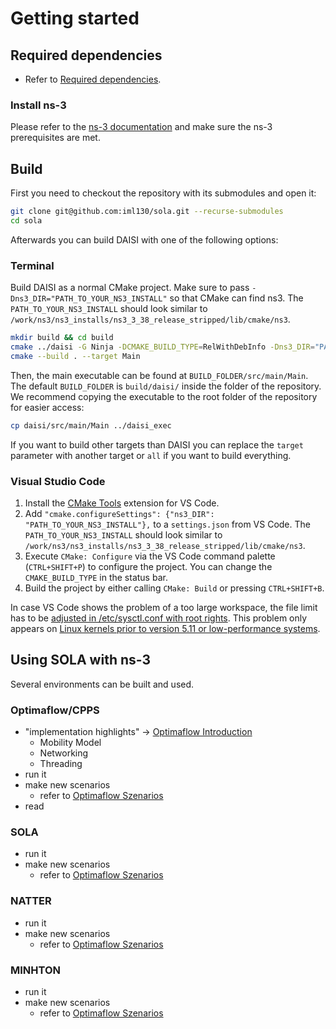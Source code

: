 # Getting started

## Required dependencies

- Refer to [Required dependencies](../../docs/index.md#required-dependencies).

### Install ns-3

Please refer to the [ns-3 documentation](https://www.nsnam.org/documentation/) and make sure the ns-3 prerequisites are met.

<!-- either refer or write it down -->

<!-- Download the current [ns-3 version](https://www.nsnam.org/releases/latest/).
Then, build and install ns-3.
You may do all of this in the following way, exemplarily shown for ns-3 version 3.38 on Ubuntu:

```sh
apt install g++ python3 cmake ninja-build git ccache
apt install wget bzip2
wget -N https://www.nsnam.org/releases/ns-allinone-3.38.tar.bz2
tar xjf ns-allinone-3.38.tar.bz2
cd ns-allinone-3.38
cmake ns-3.38/ -DCMAKE_BUILD_TYPE=Release -DNS3_ENABLED_MODULES="core;mobility;applications;network;bridge;csma;wifi;netsimulyzer" -DCMAKE_INSTALL_PREFIX=/work/ns3/ns3_installs/ns3_3_38_release_stripped
make && make install
```

Feel free to change the parameter for the `DCMAKE_INSTALL_PREFIX` option that specifies the installation location of ns-3, but keep in mind to adjust the later commands in this case.

### Install other dependencies

<a name="install-libyaml"></a>
<a name="install-sqlite3"></a>
<a name="install-libuuid"></a>
<a name="install-libevent"></a>

If apt is available on your distribution, you can install the other dependencies with:

```sh
apt install libyaml-cpp-dev libsqlite3-dev uuid-dev libevent-dev
```

Otherwise, please use `dpkg`, `pacman` or install the dependencies from sources.
Of course, you can also install only the required dependencies for the specific library if you don't want to build DAISI. -->

## Build 

First you need to checkout the repository with its submodules and open it:

```sh
git clone git@github.com:iml130/sola.git --recurse-submodules
cd sola
```

Afterwards you can build DAISI with one of the following options:

### Terminal

Build DAISI as a normal CMake project.
Make sure to pass ``-Dns3_DIR="PATH_TO_YOUR_NS3_INSTALL"`` so that CMake can find ns3.
The `PATH_TO_YOUR_NS3_INSTALL` should look similar to `/work/ns3/ns3_installs/ns3_3_38_release_stripped/lib/cmake/ns3`.

```sh
mkdir build && cd build
cmake ../daisi -G Ninja -DCMAKE_BUILD_TYPE=RelWithDebInfo -Dns3_DIR="PATH_TO_YOUR_NS3_INSTALL"
cmake --build . --target Main
```

Then, the main executable can be found at `BUILD_FOLDER/src/main/Main`.
The default `BUILD_FOLDER` is `build/daisi/` inside the folder of the repository.
We recommend copying the executable to the root folder of the repository for easier access:

```sh
cp daisi/src/main/Main ../daisi_exec
```

If you want to build other targets than DAISI you can replace the `target` parameter with another target or `all` if you want to build everything.

### Visual Studio Code

<!--We provide some files that makes it easy to build, run and debug DAISI with [Visual Studio Code](https://code.visualstudio.com/).

1. Open your sola-ns3/DAISI folder within VS Code.
2. Run ``vscode.py``. It will ask you, which installed ns3 version should be used (searching at ``/work/ns3/ns3_installs``) and which generator to use.
5. Easily select the debug configuration and press F5 - happy debugging :)-->

1. Install the [CMake Tools](https://marketplace.visualstudio.com/items?itemName=ms-vscode.cmake-tools) extension for VS Code.
2. Add `"cmake.configureSettings": {"ns3_DIR": "PATH_TO_YOUR_NS3_INSTALL"},` to a `settings.json` from VS Code. The `PATH_TO_YOUR_NS3_INSTALL` should look similar to `/work/ns3/ns3_installs/ns3_3_38_release_stripped/lib/cmake/ns3`.
3. Execute ``CMake: Configure`` via the VS Code command palette (``CTRL+SHIFT+P``) to configure the project. You can change the ``CMAKE_BUILD_TYPE`` in the status bar.
4. Build the project by either calling ``CMake: Build`` or pressing ``CTRL+SHIFT+B``.

In case VS Code shows the problem of a too large workspace, the file limit has to be [adjusted in /etc/sysctl.conf with root rights](https://code.visualstudio.com/docs/setup/linux#_visual-studio-code-is-unable-to-watch-for-file-changes-in-this-large-workspace-error-enospc).
This problem only appears on [Linux kernels prior to version 5.11 or low-performance systems](https://github.com/torvalds/linux/commit/92890123749bafc317bbfacbe0a62ce08d78efb7).

## Using SOLA with ns-3

Several environments can be built and used.


### Optimaflow/CPPS

- "implementation highlights" -> [Optimaflow Introduction](./optimaflow-ns3/introduction.md)
    - Mobility Model
    - Networking
    - Threading
- run it
- make new scenarios
    - refer to [Optimaflow Szenarios](./optimaflow-ns3/scenariofile.md)
- read 

<!-- After you have built the simulation executable, you can run the DAISI simulation.
We assume that we are at the root level of the repository folder now.
`daisi_exec` is located there if you used the commands from the [installation guide for the terminal](../installation.md#terminal).
Otherwise, please replace `daisi_exec` with the respective simulation executable or simply run DAISI from VS Code.
A requirement is to set the environment variables, at least the `LD_LIBRARY_PATH`, while running cpps or sola (standalone) additionally require setting the `MINHTONDIR`:

```sh
export LD_LIBRARY_PATH=/work/ns3/ns3_installs/ns3_3_38_release_stripped/lib
export MINHTONDIR=`pwd`/minhton
```

Please make sure to adjust the specified `LD_LIBRARY_PATH` with your ns-3 installation location.

It is required to set an `environment` and a corresponding `scenario` as parameters like in the following example:

```sh
./daisi_exec --environment=cpps --scenario=daisi/scenarios/cpps/default.yml
```

You can replace the `scenario` option with `scenariostring` if you want to include the whole scenario content as an argument.
Another option is `disable-catch`, which disables catching fatal errors if set to `true`. -->


### SOLA

- run it
- make new scenarios
    - refer to [Optimaflow Szenarios](./optimaflow-ns3/scenariofile.md)

### NATTER

- run it
- make new scenarios
    - refer to [Optimaflow Szenarios](./optimaflow-ns3/scenariofile.md)

### MINHTON

- run it
- make new scenarios
    - refer to [Optimaflow Szenarios](./optimaflow-ns3/scenariofile.md)
